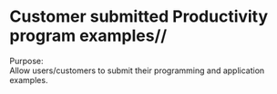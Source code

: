 
# Customer submitted Productivity program examples//

Purpose:  
Allow users/customers to submit their programming and application examples. 








